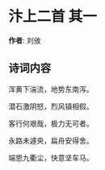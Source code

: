 # 汴上二首  其一

**作者**: 刘攽

## 诗词内容

浑黄下湍流，地势东南泻。

潜石激阴怒，烈风镇相假。

客行何艰哉，极力无可者。

永路未遽央，扁舟安得舍。

端思九衢尘，快意坚车马。

